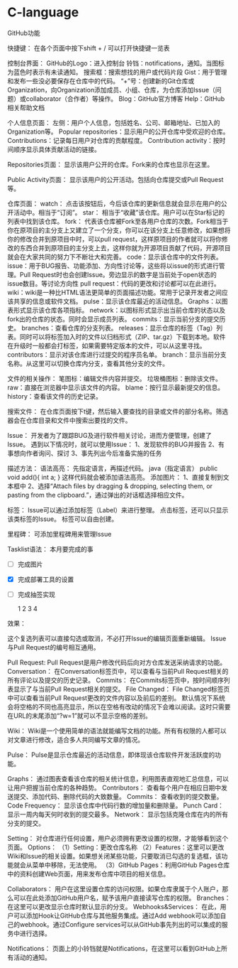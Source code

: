 # C-language
GitHub功能

快捷键：
在各个页面中按下shift + / 可以打开快捷键一览表

控制台界面：
GitHub的Logo：进入控制台
铃铛：notifications，通知。当图标为蓝色时表示有未读通知。
搜索框：搜索想找的用户或代码片段
Gist：用于管理和发布一些没必要保存在仓库中的代码。
“+”号：创建新的Git仓库或Organization，向Organization添加成员、小组、仓库，为仓库添加Issue（问题）或collaborator（合作者）等操作。
Blog：GitHub官方博客
Help：GitHub相关帮助文档

个人信息页面：
左侧：用户个人信息，包括姓名、公司、邮箱地址、已加入的Organization等。
Popular repositories：显示用户的公开仓库中受欢迎的仓库。
Contributions：记录每日用户对仓库的贡献程度。
Contribution activity：按时间顺序显示具体贡献活动的链接。

Repositories页面：
显示该用户公开的仓库。Fork来的仓库也显示在这里。

Public Activity页面：
显示该用户的公开活动。包括向仓库提交或Pull Request等。

仓库页面：
watch：
点击该按钮后，今后该仓库的更新信息就会显示在用户的公开活动中。相当于“订阅”。
star：
相当于“收藏”该仓库。用户可以在Star标记的列表中找到该仓库。
fork：
代表该仓库被Fork至各用户仓库的次数。Fork相当于你在原项目的主分支上又建立了一个分支，你可以在该分支上任意修改，如果想将你的修改合并到原项目中时，可以pull request，这样原项目的作者就可以将你修改的东西合并到原项目的主分支上去，这样你就为开源项目贡献了代码，开源项目就会在大家共同的努力下不断壮大和完善。
code：显示该仓库中的文件列表。
issue：用于BUG报告、功能添加、方向性讨论等，这些将以issue的形式进行管理。Pull Request时也会创建Issue。旁边显示的数字是当前处于open状态的issue数目。等讨论方向性
pull request：代码的更改和讨论都可以在此进行。
wiki：wiki是一种比HTML语法更简单的页面描述功能。常用于记录开发者之间应该共享的信息或软件文档。
pulse：显示该仓库最近的活动信息。
Graphs：以图表形式显示该仓库各项指标。
network：以图标形式显示出当前仓库的状态以及fork出的仓库的状态。同时会显示成员列表。
commits：显示当前分支的提交历史。
branches：查看仓库的分支列表。
releases：显示仓库的标签（Tag）列表。同时可以将标签加入时的文件以归档形式（ZIP、tar.gz）下载到本地。软件在升级时一般都会打标签，如果需要特定版本的文件，可以从这里寻找。
contributors：显示对该仓库进行过提交的程序员名单。
branch：显示当前分支名称。从这里可以切换仓库内分支，查看其他分支的文件。

文件的相关操作：
笔图标：编辑文件内容并提交。
垃圾桶图标：删除该文件。
raw：直接在浏览器中显示该文件的内容。
blame：按行显示最新提交的信息。
history：查看该文件的历史记录。

搜索文件：
在仓库页面按下t键，然后输入要查找的目录或文件的部分名称。筛选器会在仓库目录和文件中搜索出要找的文件。

Issue：
开发者为了跟踪BUG及进行软件相关讨论，进而方便管理，创建了Issue。
遇到以下情况时，就可以使用Issue：
1、发现软件的BUG并报告
2、有事想向作者询问、探讨
3、事先列出今后准备实施的任务

描述方法：
语法高亮：
先指定语言，再描述代码。
java（指定语言）
public void add(){
int a;
}
这样代码就会被添加语法高亮。
添加图片：
1、直接复制到文本框中
2、选择“Attach files by dragging & dropping, selecting them, or pasting from the clipboard.”，通过弹出的对话框选择相应文件。

标签：
Issue可以通过添加标签（Label）来进行整理。
点击标签，还可以只显示该类标签的Issue。
标签可以自由创建。

里程碑：
可添加里程碑用来管理Issue

Tasklist语法：
 本月要完成的事

- [ ] 完成图片
- [x] 完成部署工具的设置
- [ ] 完成抽签实现

    1
    2
    3
    4

效果：

这个复选列表可以直接勾选或取消，不必打开Issue的编辑页面重新编辑。
Issue与Pull Request的编号相互通用。

Pull Request:
Pull Request是用户修改代码后向对方仓库发送采纳请求的功能。
Conversation：
在Conversation标签页中，可以查看与当前Pull Request相关的所有评论以及提交的历史记录。
Commits：
在Commits标签页中，按时间顺序列表显示了与当前Pull Request相关的提交。
File Changed：
File Changed标签页中可以查看当前Pull Request更改的文件内容以及前后的差别。
默认情况下系统会将空格的不同也高亮显示，所以在空格有改动的情况下会难以阅读。这时只需要在URL的末尾添加“?w=1”就可以不显示空格的差别。

Wiki：
Wiki是一个使用简单的语法就能编写文档的功能。所有有权限的人都可以对文章进行修改，适合多人共同编写文章的情况。

Pulse：
Pulse是显示仓库最近的活动信息，即体现该仓库软件开发活跃度的功能。

Graphs：
通过图表查看该仓库的相关统计信息，利用图表直观地汇总信息，可以让用户把握当前仓库的各种趋势。
Contributors：
查看每个用户在相应日期中发送提交、添加代码、删除代码的大致数量。
Commits：
查看收到的提交数量。
Code Frequency：
显示该仓库中代码行数的增加量和删除量。
Punch Card：
显示一周内每天何时收到的提交最多。
Network：
显示包括克隆仓库在内的所有分支的提交。

Setting：
对仓库进行任何设置，用户必须拥有更改设置的权限，才能够看到这个页面。
Options：
（1）Setting：更改仓库名称
（2）Features：这里可以更改Wiki和Issue的相关设置。如果想关闭某些功能，只要取消已勾选的复选框，该功能就会从菜单中移除，无法使用。
（3）GitHub Pages：利用GitHub Pages仓库中的资料创建Web页面，用来发布仓库中项目的相关信息。

Collaborators：
用户在这里设置仓库的访问权限。如果仓库隶属于个人账户，那么可以在此处添加GitHub用户名，赋予该用户直接读写仓库的权限。
Branches：
在这里可以更改显示仓库时默认显示的分支。
Webhooks&Services：
在此，用户可以添加Hook让GitHub仓库与其他服务集成。通过Add webhook可以添加自己的webhook。通过Configure services可以从GitHub事先列出的可以集成的服务中进行选择。

Notifications：
页面上的小铃铛就是Notifications，在这里可以看到GitHub上所有活动的通知。
